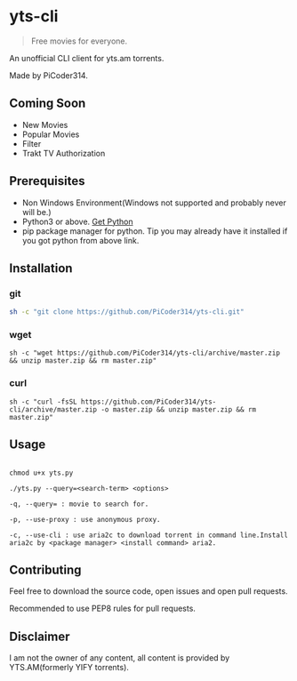 # yts-cli
> Free movies for everyone.

An unofficial CLI client for yts.am torrents.

Made by PiCoder314.

## Coming Soon
+ New Movies
+ Popular Movies
+ Filter
+ Trakt TV Authorization

## Prerequisites
+ Non Windows Environment(Windows not supported and probably never will be.)
+ Python3 or above. [Get Python](https://www.python.org/downloads/)
+ pip package manager for python. Tip you may already have it installed if you got python from above link.

## Installation
### git

```sh
sh -c "git clone https://github.com/PiCoder314/yts-cli.git"
```

### wget

```shell
sh -c "wget https://github.com/PiCoder314/yts-cli/archive/master.zip && unzip master.zip && rm master.zip"
```

### curl

```shell
sh -c "curl -fsSL https://github.com/PiCoder314/yts-cli/archive/master.zip -o master.zip && unzip master.zip && rm master.zip"
```
## Usage

```shell

chmod u+x yts.py

./yts.py --query=<search-term> <options>

-q, --query= : movie to search for.

-p, --use-proxy : use anonymous proxy.

-c, --use-cli : use aria2c to download torrent in command line.Install aria2c by <package manager> <install command> aria2.

```


## Contributing
Feel free to download the source code, open issues and open pull requests.

Recommended to use PEP8 rules for pull requests.

## Disclaimer
I am not the owner of any content, all content is provided by YTS.AM(formerly YIFY torrents).

